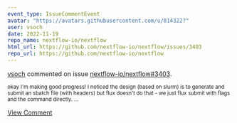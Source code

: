 ```yaml
---
event_type: IssueCommentEvent
avatar: "https://avatars.githubusercontent.com/u/814322?"
user: vsoch
date: 2022-11-19
repo_name: nextflow-io/nextflow
html_url: https://github.com/nextflow-io/nextflow/issues/3403
repo_url: https://github.com/nextflow-io/nextflow
---
```


<a href='https://github.com/vsoch' target='_blank'>vsoch</a> commented on issue <a href='https://github.com/nextflow-io/nextflow/issues/3403' target='_blank'>nextflow-io/nextflow#3403</a>.

<small>okay I'm making good progress! I noticed the design (based on slurm) is to generate and submit an sbatch file (with headers) but flux doesn't do that - we just flux submit with flags and the command directly....</small>

<a href='https://github.com/nextflow-io/nextflow/issues/3403' target='_blank'>View Comment</a>